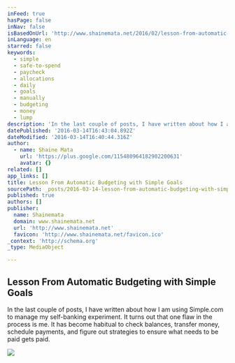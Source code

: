 ```yaml
---
inFeed: true
hasPage: false
inNav: false
isBasedOnUrl: 'http://www.shainemata.net/2016/02/lesson-from-automatic-budgeting-with.html'
inLanguage: en
starred: false
keywords:
  - simple
  - safe-to-spend
  - paycheck
  - allocations
  - daily
  - goals
  - manually
  - budgeting
  - money
  - lump
description: 'In the last couple of posts, I have written about how I am using Simple.com to manage my self-banking experiment. It turns out that one flaw in the process is me. It has become habitual to check balances, transfer money, schedule payments, and figure out strategies to ensure what needs to be paid gets paid.'
datePublished: '2016-03-14T16:43:04.892Z'
dateModified: '2016-03-14T16:40:44.316Z'
author:
  - name: Shaine Mata
    url: 'https://plus.google.com/115480964182902200631'
    avatar: {}
related: []
app_links: []
title: Lesson From Automatic Budgeting with Simple Goals
sourcePath: _posts/2016-03-14-lesson-from-automatic-budgeting-with-simple-goals.md
published: true
authors: []
publisher:
  name: Shainemata
  domain: www.shainemata.net
  url: 'http://www.shainemata.net'
  favicon: 'http://www.shainemata.net/favicon.ico'
_context: 'http://schema.org'
_type: MediaObject

---
```

<article style=""><h1>Lesson From Automatic Budgeting with Simple Goals</h1><p>In the last couple of posts, I have written about how I am using Simple.com to manage my self-banking experiment. It turns out that one flaw in the process is me. It has become habitual to check balances, transfer money, schedule payments, and figure out strategies to ensure what needs to be paid gets paid.</p><img src="https://s3-us-west-2.amazonaws.com/the-grid-img/p/6c814ff8e97e900860d0ff1e411789e6d7b99bb0.gif" /></article>